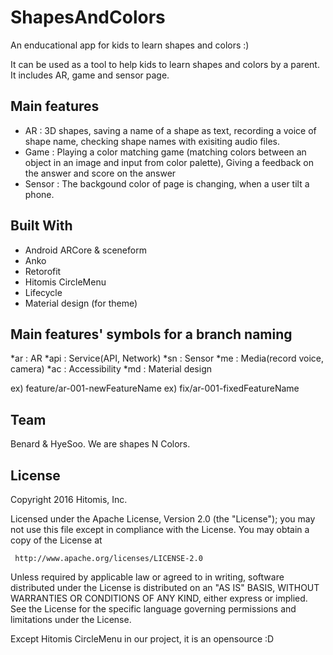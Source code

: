 # ShapesAndColors
An enducational app for kids to learn shapes and colors :)

It can be used as a tool to help kids to learn shapes and colors by a parent. 
It includes AR, game and sensor page.

## Main features 
- AR : 3D shapes, saving a name of a shape as text, recording a voice of shape name, checking shape names with exisiting audio files.
- Game : Playing a color matching game (matching colors between an object in an image and input from color palette),
Giving a feedback on the answer and score on the answer
- Sensor : The backgound color of page is changing, when a user tilt a phone.

## Built With
- Android ARCore & sceneform
- Anko
- Retorofit
- Hitomis CircleMenu
- Lifecycle
- Material design (for theme)

## Main features' symbols for a branch naming
*ar : AR
*api : Service(API, Network)
*sn : Sensor
*me : Media(record voice, camera)
*ac : Accessibility
*md : Material design 

ex) feature/ar-001-newFeatureName
ex) fix/ar-001-fixedFeatureName

## Team 
Benard & HyeSoo. We are shapes N Colors.

## License
Copyright 2016 Hitomis, Inc.

  Licensed under the Apache License, Version 2.0 (the "License");
  you may not use this file except in compliance with the License.
  You may obtain a copy of the License at

     http://www.apache.org/licenses/LICENSE-2.0

  Unless required by applicable law or agreed to in writing, software
  distributed under the License is distributed on an "AS IS" BASIS,
  WITHOUT WARRANTIES OR CONDITIONS OF ANY KIND, either express or implied.
  See the License for the specific language governing permissions and
  limitations under the License.


Except Hitomis CircleMenu in our project, it is an opensource :D 

